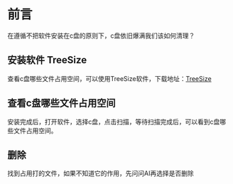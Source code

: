 # 前言 
在遵循不把软件安装在c盘的原则下，c盘依旧爆满我们该如何清理？

## 安装软件 TreeSize
查看c盘哪些文件占用空间，可以使用TreeSize软件，下载地址：[TreeSize](https://www.jam-software.com/treesize_free/)

## 查看c盘哪些文件占用空间
安装完成后，打开软件，选择c盘，点击扫描，等待扫描完成后，可以看到c盘哪些文件占用空间。

## 删除
找到占用打的文件，如果不知道它的作用，先问问AI再选择是否删除

